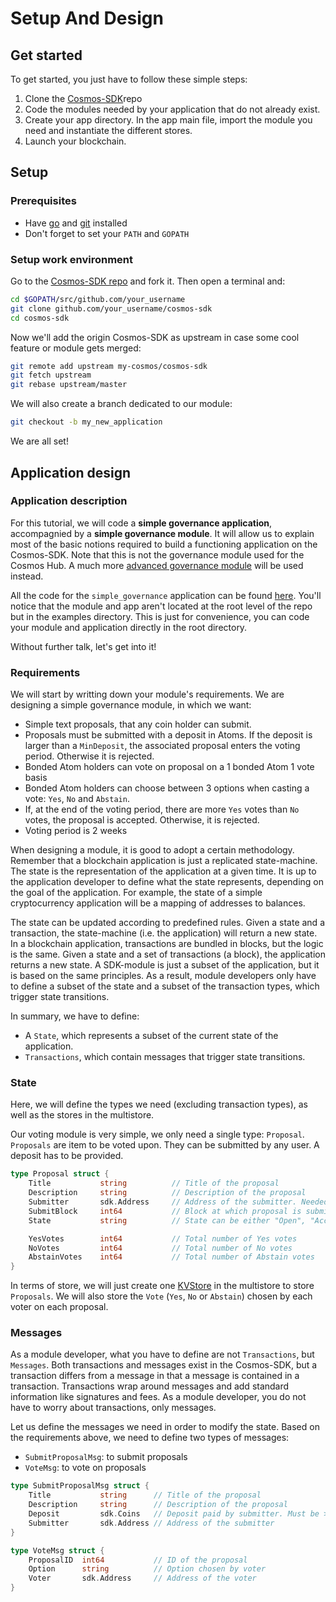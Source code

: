 # Setup And Design

## Get started

To get started, you just have to follow these simple steps:

1. Clone the [Cosmos-SDK](https://my-cosmos/cosmos-sdk/tree/develop)repo
2. Code the modules needed by your application that do not already exist.
3. Create your app directory. In the app main file, import the module you need and instantiate the different stores.
4. Launch your blockchain.

## Setup

### Prerequisites

- Have [go](https://golang.org/dl/) and [git](https://git-scm.com/downloads) installed
- Don't forget to set your `PATH` and `GOPATH`

### Setup work environment

Go to the [Cosmos-SDK repo](https://githum.com/cosmos/cosmos-sdk) and fork it. Then open a terminal and:

```bash
cd $GOPATH/src/github.com/your_username
git clone github.com/your_username/cosmos-sdk
cd cosmos-sdk
```

Now we'll add the origin Cosmos-SDK as upstream in case some cool feature or module gets merged:

```bash
git remote add upstream my-cosmos/cosmos-sdk
git fetch upstream
git rebase upstream/master
```

We will also create a branch dedicated to our module:

```bash
git checkout -b my_new_application
```

We are all set!

## Application design

### Application description

For this tutorial, we will code a **simple governance application**, accompagnied by a **simple governance module**. It will allow us to explain most of the basic notions required to build a functioning application on the Cosmos-SDK. Note that this is not the governance module used for the Cosmos Hub. A much more [advanced governance module](https://my-cosmos/cosmos-sdk/tree/develop/x/gov) will be used instead.

All the code for the `simple_governance` application can be found [here](https://github.com/gamarin2/cosmos-sdk/tree/module_tutorial/examples/simpleGov/x/simple_governance). You'll notice that the module and app aren't located at the root level of the repo but in the examples directory. This is just for convenience, you can code your module and application directly in the root directory.

Without further talk, let's get into it!

### Requirements

We will start by writting down your module's requirements. We are designing a simple governance module, in which we want:

- Simple text proposals, that any coin holder can submit.
- Proposals must be submitted with a deposit in Atoms. If the deposit is larger than a  `MinDeposit`, the associated proposal enters the voting period. Otherwise it is rejected. 
- Bonded Atom holders can vote on proposal on a 1 bonded Atom 1 vote basis
- Bonded Atom holders can choose between 3 options when casting a vote: `Yes`, `No` and `Abstain`.
- If, at the end of the voting period, there are more `Yes` votes than `No` votes, the proposal is accepted. Otherwise, it is rejected.
- Voting period is 2 weeks

When designing a module, it is good to adopt a certain methodology. Remember that a blockchain application is just a replicated state-machine. The state is the representation of the application at a given time. It is up to the application developer to define what the state represents, depending on the goal of the application. For example, the state of a simple cryptocurrency application will be a mapping of addresses to balances.

The state can be updated according to predefined rules. Given a state and a transaction, the state-machine (i.e. the application) will return a new state. In a blockchain application, transactions are bundled in blocks, but the logic is the same. Given a state and a set of transactions (a block), the application returns a new state. A SDK-module is just a subset of the application, but it is based on the same principles. As a result, module developers only have to define a subset of the state and a subset of the transaction types, which trigger state transitions.

In summary, we have to define:

- A `State`, which represents a subset of the current state of the application.
- `Transactions`, which contain messages that trigger state transitions.

### State

Here, we will define the types we need (excluding transaction types), as well as the stores in the multistore.

Our voting module is very simple, we only need a single type: `Proposal`. `Proposals` are item to be voted upon. They can be submitted by any user. A deposit has to be provided.

```go
type Proposal struct {
    Title           string          // Title of the proposal
    Description     string          // Description of the proposal
    Submitter       sdk.Address     // Address of the submitter. Needed to refund deposit if proposal is accepted.
    SubmitBlock     int64           // Block at which proposal is submitted. Also the block at which voting period begins.
    State           string          // State can be either "Open", "Accepted" or "Rejected"

    YesVotes        int64           // Total number of Yes votes
    NoVotes         int64           // Total number of No votes
    AbstainVotes    int64           // Total number of Abstain votes
}
```

In terms of store, we will just create one [KVStore](#kvstore) in the multistore to store `Proposals`. We will also store the `Vote` (`Yes`, `No` or `Abstain`) chosen by each voter on each proposal.


### Messages

As a module developer, what you have to define are not `Transactions`, but `Messages`. Both transactions and messages exist in the Cosmos-SDK, but a transaction differs from a message in that a message is contained in a transaction. Transactions wrap around messages and add standard information like signatures and fees. As a module developer, you do not have to worry about transactions, only messages.

Let us define the messages we need in order to modify the state. Based on the requirements above, we need to define two types of messages: 

- `SubmitProposalMsg`: to submit proposals
- `VoteMsg`: to vote on proposals

```go
type SubmitProposalMsg struct {
    Title           string      // Title of the proposal
    Description     string      // Description of the proposal
    Deposit         sdk.Coins   // Deposit paid by submitter. Must be > MinDeposit to enter voting period
    Submitter       sdk.Address // Address of the submitter
}
```

```go
type VoteMsg struct {
    ProposalID  int64           // ID of the proposal
    Option      string          // Option chosen by voter
    Voter       sdk.Address     // Address of the voter
}
```